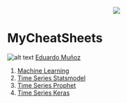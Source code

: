 <p align="center"> 
<img src="https://github.com/emunozlorenzo/MasterDataScience/blob/master/img/image2.png">
</p>

# MyCheatSheets

![alt text](https://github.com/emunozlorenzo/MasterDataScience/blob/master/img/icon2.png "Logo Title Text 1") [Eduardo Muñoz](https://www.linkedin.com/in/eduardo-mu%C3%B1oz-lorenzo-14144a144/)

1. [Machine Learning](https://github.com/emunozlorenzo/MyCheatSheets/blob/master/MachineLearning.md)
2. [Time Series Statsmodel](https://github.com/emunozlorenzo/MyCheatSheets/blob/master/TimeSeries.md)
3. [Time Series Prophet](https://github.com/emunozlorenzo/MyCheatSheets/blob/master/TimeSeries_Prophet.md)
4. [Time Series Keras](https://github.com/emunozlorenzo/MyCheatSheets/blob/master/TimeSeries_Keras.md)
